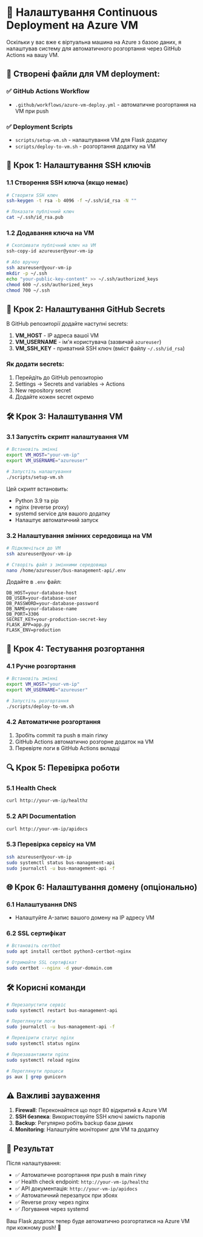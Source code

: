 # 🚀 Налаштування Continuous Deployment на Azure VM

Оскільки у вас вже є віртуальна машина на Azure з базою даних, я налаштував систему для автоматичного розгортання через GitHub Actions на вашу VM.

## 📁 Створені файли для VM deployment:

### ✅ GitHub Actions Workflow
- `.github/workflows/azure-vm-deploy.yml` - автоматичне розгортання на VM при push

### ✅ Deployment Scripts
- `scripts/setup-vm.sh` - налаштування VM для Flask додатку
- `scripts/deploy-to-vm.sh` - розгортання додатку на VM

## 🔧 Крок 1: Налаштування SSH ключів

### 1.1 Створення SSH ключа (якщо немає)
```bash
# Створити SSH ключ
ssh-keygen -t rsa -b 4096 -f ~/.ssh/id_rsa -N ""

# Показати публічний ключ
cat ~/.ssh/id_rsa.pub
```

### 1.2 Додавання ключа на VM
```bash
# Скопіювати публічний ключ на VM
ssh-copy-id azureuser@your-vm-ip

# Або вручну
ssh azureuser@your-vm-ip
mkdir -p ~/.ssh
echo "your-public-key-content" >> ~/.ssh/authorized_keys
chmod 600 ~/.ssh/authorized_keys
chmod 700 ~/.ssh
```

## 🔑 Крок 2: Налаштування GitHub Secrets

В GitHub репозиторії додайте наступні secrets:

1. **VM_HOST** - IP адреса вашої VM
2. **VM_USERNAME** - ім'я користувача (зазвичай `azureuser`)
3. **VM_SSH_KEY** - приватний SSH ключ (вміст файлу `~/.ssh/id_rsa`)

### Як додати secrets:
1. Перейдіть до GitHub репозиторію
2. Settings → Secrets and variables → Actions
3. New repository secret
4. Додайте кожен secret окремо

## 🛠️ Крок 3: Налаштування VM

### 3.1 Запустіть скрипт налаштування VM
```bash
# Встановіть змінні
export VM_HOST="your-vm-ip"
export VM_USERNAME="azureuser"

# Запустіть налаштування
./scripts/setup-vm.sh
```

Цей скрипт встановить:
- Python 3.9 та pip
- nginx (reverse proxy)
- systemd service для вашого додатку
- Налаштує автоматичний запуск

### 3.2 Налаштування змінних середовища на VM
```bash
# Підключіться до VM
ssh azureuser@your-vm-ip

# Створіть файл з змінними середовища
nano /home/azureuser/bus-management-api/.env
```

Додайте в `.env` файл:
```
DB_HOST=your-database-host
DB_USER=your-database-user
DB_PASSWORD=your-database-password
DB_NAME=your-database-name
DB_PORT=3306
SECRET_KEY=your-production-secret-key
FLASK_APP=app.py
FLASK_ENV=production
```

## 🚀 Крок 4: Тестування розгортання

### 4.1 Ручне розгортання
```bash
# Встановіть змінні
export VM_HOST="your-vm-ip"
export VM_USERNAME="azureuser"

# Запустіть розгортання
./scripts/deploy-to-vm.sh
```

### 4.2 Автоматичне розгортання
1. Зробіть commit та push в main гілку
2. GitHub Actions автоматично розгорне додаток на VM
3. Перевірте логи в GitHub Actions вкладці

## 🔍 Крок 5: Перевірка роботи

### 5.1 Health Check
```bash
curl http://your-vm-ip/healthz
```

### 5.2 API Documentation
```bash
curl http://your-vm-ip/apidocs
```

### 5.3 Перевірка сервісу на VM
```bash
ssh azureuser@your-vm-ip
sudo systemctl status bus-management-api
sudo journalctl -u bus-management-api -f
```

## 🌐 Крок 6: Налаштування домену (опціонально)

### 6.1 Налаштування DNS
- Налаштуйте A-запис вашого домену на IP адресу VM

### 6.2 SSL сертифікат
```bash
# Встановіть certbot
sudo apt install certbot python3-certbot-nginx

# Отримайте SSL сертифікат
sudo certbot --nginx -d your-domain.com
```

## 🛠️ Корисні команди

```bash
# Перезапустити сервіс
sudo systemctl restart bus-management-api

# Переглянути логи
sudo journalctl -u bus-management-api -f

# Перевірити статус nginx
sudo systemctl status nginx

# Перезавантажити nginx
sudo systemctl reload nginx

# Переглянути процеси
ps aux | grep gunicorn
```

## ⚠️ Важливі зауваження

1. **Firewall**: Переконайтеся що порт 80 відкритий в Azure VM
2. **SSH безпека**: Використовуйте SSH ключі замість паролів
3. **Backup**: Регулярно робіть backup бази даних
4. **Monitoring**: Налаштуйте моніторинг для VM та додатку

## 🎯 Результат

Після налаштування:
- ✅ Автоматичне розгортання при push в main гілку
- ✅ Health check endpoint: `http://your-vm-ip/healthz`
- ✅ API документація: `http://your-vm-ip/apidocs`
- ✅ Автоматичний перезапуск при збоях
- ✅ Reverse proxy через nginx
- ✅ Логування через systemd

Ваш Flask додаток тепер буде автоматично розгортатися на Azure VM при кожному push! 🎉
